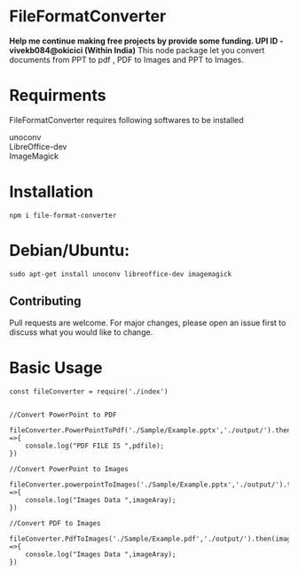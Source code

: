 # FileFormatConverter
****Help me continue making free projects by provide some funding. UPI ID - vivekb084@okicici (Within India)****
This node package let you convert documents from PPT to pdf , PDF to Images and PPT to Images.


# Requirments 
FileFormatConverter requires following softwares to be installed

unoconv<br />
LibreOffice-dev<br />
ImageMagick<br />

# Installation
```npm i file-format-converter```

# Debian/Ubuntu:
```sudo apt-get install unoconv libreoffice-dev imagemagick```

## Contributing
Pull requests are welcome. For major changes, please open an issue first to discuss what you would like to change.

# Basic Usage
```
const fileConverter = require('./index')


//Convert PowerPoint to PDF

fileConverter.PowerPointToPdf('./Sample/Example.pptx','./output/').then(pdfile =>{
    console.log("PDF FILE IS ",pdfile);
})

//Convert PowerPoint to Images

fileConverter.powerpointToImages('./Sample/Example.pptx','./output/').then(imageAray =>{
    console.log("Images Data ",imageAray);
})

//Convert PDF to Images

fileConverter.PdfToImages('./Sample/Example.pdf','./output/').then(imageAray =>{
    console.log("Images Data ",imageAray);
})

```
